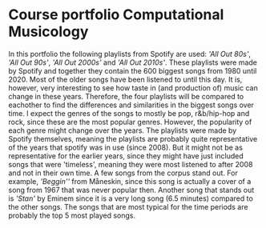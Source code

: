 # Course portfolio Computational Musicology

In this portfolio the following playlists from Spotify are used: *'All Out 80s'*, *'All Out 90s'*, *'All Out 2000s'* and *'All Out 2010s'*. These playlists were made by Spotify and together they contain the 600 biggest songs from 1980 until 2020. Most of the older songs have been listened to until this day. It is, however, very interesting to see how taste in (and production of) music can change in these years. Therefore, the four playlists will be compared to eachother to find the differences and similarities in the biggest songs over time. 
I expect the genres of the songs to mostly be pop, r&b/hip-hop and rock, since these are the most popular genres. However, the popularity of each genre might change over the years. The playlists were made by Spotify themselves, meaning the playlists are probably quite representative of the years that spotify was in use (since 2008). But it might not be as representative for the earlier years, since they might have just included songs that were 'timeless', meaning they were most listened to after 2008 and not in their own time. A few songs from the corpus stand out. For example, *'Beggin''* from Måneskin, since this song is actually a cover of a song from 1967 that was never popular then. Another song that stands out is *'Stan'* by Eminem since it is a very long song (6.5 minutes) compared to the other songs. The songs that are most typical for the time periods are probably the top 5 most played songs.
